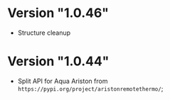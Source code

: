 # Version "1.0.46"
- Structure cleanup

# Version "1.0.44"
- Split API for Aqua Ariston from `https://pypi.org/project/aristonremotethermo/`;
